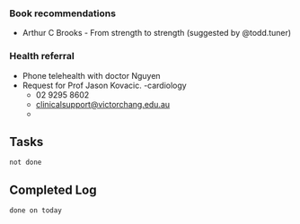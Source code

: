 ### Book recommendations
* Arthur C Brooks - From strength to strength (suggested by @todd.tuner)

### Health referral
* Phone telehealth with doctor Nguyen
* Request for Prof Jason Kovacic. -cardiology
	* 02 9295 8602
	* clinicalsupport@victorchang.edu.au
	* 
## Tasks
```tasks
not done
```

## Completed Log
```tasks
done on today
`````
